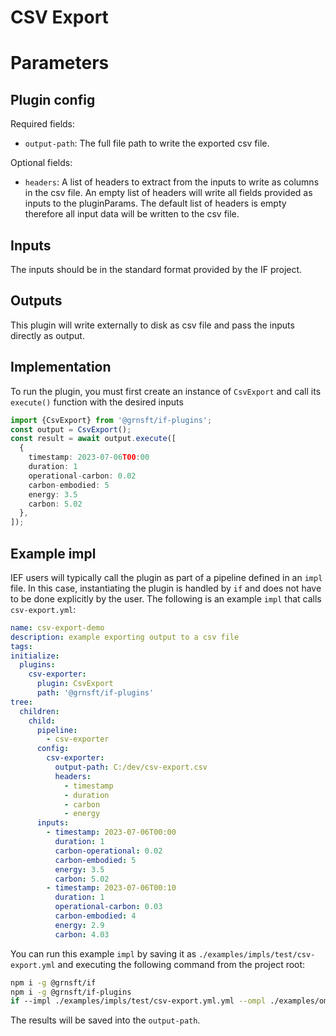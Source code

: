# CSV Export

# Parameters

## Plugin config

Required fields:

- `output-path`: The full file path to write the exported csv file.

Optional fields:

- `headers`: A list of headers to extract from the inputs to write as columns in the csv file. An empty list of headers will write all fields provided as inputs to the pluginParams.
  The default list of headers is empty therefore all input data will be written to the csv file.

## Inputs

The inputs should be in the standard format provided by the IF project.

## Outputs

This plugin will write externally to disk as csv file and pass the inputs directly as output.

## Implementation

To run the plugin, you must first create an instance of `CsvExport` and call its `execute()` function with the desired inputs

```typescript
import {CsvExport} from '@grnsft/if-plugins';
const output = CsvExport();
const result = await output.execute([
  {
    timestamp: 2023-07-06T00:00
    duration: 1
    operational-carbon: 0.02
    carbon-embodied: 5
    energy: 3.5
    carbon: 5.02
  },
]);
```

## Example impl

IEF users will typically call the plugin as part of a pipeline defined in an `impl`
file. In this case, instantiating the plugin is handled by
`if` and does not have to be done explicitly by the user.
The following is an example `impl` that calls `csv-export.yml`:

```yaml
name: csv-export-demo
description: example exporting output to a csv file
tags:
initialize:
  plugins:
    csv-exporter:
      plugin: CsvExport
      path: '@grnsft/if-plugins'
tree:
  children:
    child:
      pipeline:
        - csv-exporter
      config:
        csv-exporter:
          output-path: C:/dev/csv-export.csv
          headers:
            - timestamp
            - duration
            - carbon
            - energy
      inputs:
        - timestamp: 2023-07-06T00:00
          duration: 1
          carbon-operational: 0.02
          carbon-embodied: 5
          energy: 3.5
          carbon: 5.02
        - timestamp: 2023-07-06T00:10
          duration: 1
          operational-carbon: 0.03
          carbon-embodied: 4
          energy: 2.9
          carbon: 4.03
```

You can run this example `impl` by saving it as `./examples/impls/test/csv-export.yml` and executing the following command from the project root:

```sh
npm i -g @grnsft/if
npm i -g @grnsft/if-plugins
if --impl ./examples/impls/test/csv-export.yml.yml --ompl ./examples/ompls/csv-export.yml.yml
```

The results will be saved into the `output-path`.
